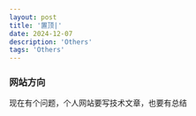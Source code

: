 ```yaml
---
layout: post
title: '置顶|'
date: 2024-12-07
description: 'Others'
tags: 'Others'
--- 
```

### 网站方向

现在有个问题，个人网站要写技术文章，也要有总结


